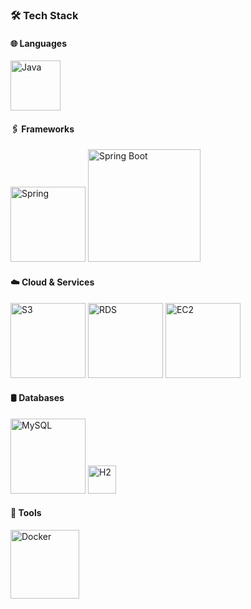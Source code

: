 ### 🛠 Tech Stack

#### 🌐 Languages
<img alt="Java" src="https://img.shields.io/badge/Java-007396?style=flat-circle&logo=java&logoColor=white" width="80" />

#### 🖇️ Frameworks
<img alt="Spring" src="https://img.shields.io/badge/Spring-6DB33F?style=flat-circle&logo=spring&logoColor=white" width="120" />
<img alt="Spring Boot" src="https://img.shields.io/badge/Spring_Boot-6DB33F?style=flat-circle&logo=spring-boot&logoColor=white" width="180" />

#### ☁️ Cloud & Services
<img alt="S3" src="https://img.shields.io/badge/AWS_S3-569A31?style=flat-circle&logo=Amazon-S3&logoColor=white" width="120" />
<img alt="RDS" src="https://img.shields.io/badge/AWS_RDS-00758F?style=flat-circle&logo=Amazon-RDS&logoColor=white" width="120" />
<img alt="EC2" src="https://img.shields.io/badge/AWS_EC2-232F3E?style=flat-circle&logo=Amazon-EC2&logoColor=white" width="120" />

#### 🛢️ Databases
<img alt="MySQL" src="https://img.shields.io/badge/MySQL-4479A1?style=flat-circle&logo=mysql&logoColor=white" width="120" />
<img alt="H2" src="https://img.shields.io/badge/H2-0174AF?style=flat-circle&logo=h2-database&logoColor=white" width="45" />

#### 🧰 Tools
<img alt="Docker" src="https://img.shields.io/badge/Docker-2496ED?style=flat-circle&logo=docker&logoColor=white" width="110" />
